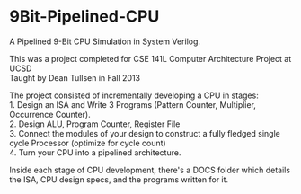 9Bit-Pipelined-CPU
==================

A Pipelined 9-Bit CPU Simulation in System Verilog.
<p>
This was a project completed for CSE 141L Computer Architecture Project at UCSD
<br>Taught by Dean Tullsen in Fall 2013</p>

The project consisted of incrementally developing a CPU in stages:
<br>1. Design an ISA and Write 3 Programs (Pattern Counter, Multiplier, Occurrence Counter).
<br>2. Design ALU, Program Counter, Register File
<br>3. Connect the modules of your design to construct a fully fledged single cycle Processor (optimize for cycle count)
<br>4. Turn your CPU into a pipelined architecture.

<p>
Inside each stage of CPU development, there's a DOCS folder which details the ISA, CPU design specs,
and the programs written for it.</p>
